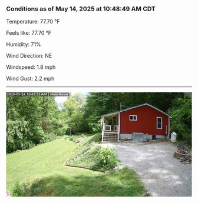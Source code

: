 ### Conditions as of May 14, 2025 at 10:48:49 AM CDT 

Temperature: 77.70 &deg;F

Feels like: 77.70 &deg;F

Humidity: 71%

Wind Direction: NE

Windspeed: 1.8 mph

Wind Gust: 2.2 mph

---

<img src="./images/latest.jpeg"/>

